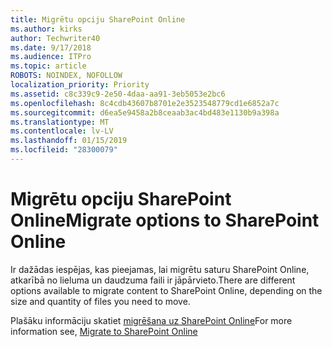 ```yaml
---
title: Migrētu opciju SharePoint Online
ms.author: kirks
author: Techwriter40
ms.date: 9/17/2018
ms.audience: ITPro
ms.topic: article
ROBOTS: NOINDEX, NOFOLLOW
localization_priority: Priority
ms.assetid: c8c339c9-2e50-4daa-aa91-3eb5053e2bc6
ms.openlocfilehash: 8c4cdb43607b8701e2e3523548779cd1e6852a7c
ms.sourcegitcommit: d6ea5e9458a2b8ceaab3ac4bd483e1130b9a398a
ms.translationtype: MT
ms.contentlocale: lv-LV
ms.lasthandoff: 01/15/2019
ms.locfileid: "28300079"
---
```

# <a name="migrate-options-to-sharepoint-online"></a><span data-ttu-id="f4dc2-102">Migrētu opciju SharePoint Online</span><span class="sxs-lookup"><span data-stu-id="f4dc2-102">Migrate options to SharePoint Online</span></span>

<span data-ttu-id="f4dc2-103">Ir dažādas iespējas, kas pieejamas, lai migrētu saturu SharePoint Online, atkarībā no lieluma un daudzuma faili ir jāpārvieto.</span><span class="sxs-lookup"><span data-stu-id="f4dc2-103">There are different options available to migrate content to SharePoint Online, depending on the size and quantity of files you need to move.</span></span>
  
<span data-ttu-id="f4dc2-104">Plašāku informāciju skatiet [migrēšana uz SharePoint Online](https://go.microsoft.com/fwlink/?linkid-2022029)</span><span class="sxs-lookup"><span data-stu-id="f4dc2-104">For more information see, [Migrate to SharePoint Online](https://go.microsoft.com/fwlink/?linkid-2022029)</span></span>
  

